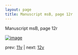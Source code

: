 ```yaml
---
layout: page
title: Manuscript msB, page 12r
---
```


Manuscript msB, page 12r

[![image](http://www.homermultitext.org/iipsrv?OBJ=IIP,1.0&FIF=/project/homer/pyramidal/deepzoom/hmt/vbbifolio/v1/vb_11v_12r.tif&WID=100&CVT=JPEG)](http://www.homermultitext.org/ict2/?urn=urn:cite2:hmt:vbbifolio.v1:vb_11v_12r)

prev:  [11v](../11v) | next:  [12v](../12v)

